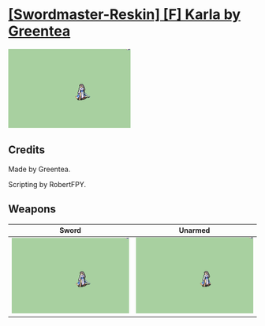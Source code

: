 # [\[Swordmaster-Reskin\] \[F\] Karla by Greentea](./)
 

<img src="./1.%20Sword/Sword_000.png" alt="[Swordmaster-Reskin] [F] Karla by Greentea standing" />

## Credits

Made by Greentea.

Scripting by RobertFPY.

## Weapons
 

|Sword |Unarmed |
|  :---: | :---: |
| <img alt="Sword animation" src="./1.%20Sword/Sword.gif" /> | <img alt="Unarmed animation" src="./8.%20Unarmed/Unarmed.gif" /> |
